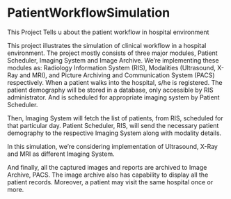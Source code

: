 # PatientWorkflowSimulation
This Project Tells u about the patient workflow in hospital environment


This project illustrates the simulation of clinical workflow in a hospital environment.
The project mostly consists of three major modules, Patient Scheduler, Imaging System and Image Archive. 
We’re implementing these modules as: Radiology Information System (RIS), Modalities (Ultrasound, X-Ray and MRI), and Picture Archiving and Communication System (PACS) respectively.
When a patient walks into the hospital, s/he is registered.
The patient demography will be stored in a database, only accessible by RIS administrator. And is scheduled for appropriate imaging system by Patient Scheduler.

Then, Imaging System will fetch the list of patients, from RIS, scheduled for that particular day. 
Patient Scheduler, RIS, will send the necessary patient demography to the respective Imaging System along with modality details.

In this simulation, we’re considering implementation of Ultrasound, X-Ray and MRI as different Imaging System.

And finally, all the captured images and reports are archived to Image Archive, PACS.
The image archive also has capability to display all the patient records. Moreover, a patient may visit the same hospital once or more.

